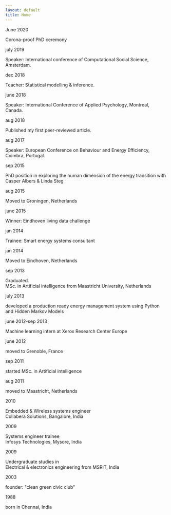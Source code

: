 ```yaml
---
layout: default
title: Home
---
```



<head>
<link rel="stylesheet" type="text/css" href="/public/css/timeline.css">
</head>
<div class="entries">
  <div class="entry">
    <div class="title big">June 2020</div>
    <div class="body">
      <p>Corona-proof PhD ceremony</p>
    </div>
  </div>
  <div class="entry">
    <div class="title">july 2019</div>
    <div class="body">
      <p>Speaker: International conference of Computational Social Science, Amsterdam.</p>
    </div>
  </div>
  <div class="entry">
    <div class="title">dec 2018</div>
    <div class="body">
      <p>Teacher: Statistical modelling & inference.</p>
    </div>
  </div>
  <div class="entry">
    <div class="title">june 2018</div>
    <div class="body">
      <p>Speaker: International Conference of Applied Psychology, Montreal, Canada.</p>
    </div>
  </div>
  <div class="entry">
    <div class="title">aug 2018</div>
    <div class="body">
      <p>Published my first peer-reviewed article.</p>
    </div>
  </div>
  <div class="entry">
    <div class="title">aug 2017</div>
    <div class="body">
      <p>Speaker: European Conference on Behaviour and Energy Efficiency, Coimbra, Portugal.</p>
    </div>
  </div>
  <div class="entry">
    <div class="title big">sep 2015</div>
    <div class="body">
      <p>PhD position in exploring the human dimension of the energy transition with Casper Albers & Linda Steg</p>
    </div>
  </div>
  <div class="entry">
    <div class="title">aug 2015</div>
    <div class="body">
      <p>Moved to Groningen, Netherlands</p>
    </div>
  </div>
  <div class="entry">
    <div class="title big">june 2015</div>
    <div class="body">
      <p>Winner: Eindhoven living data challenge</p>
    </div>
  </div>
  <div class="entry">
    <div class="title">jan 2014</div>
    <div class="body">
      <p>Trainee: Smart energy systems consultant</p>
    </div>
  </div>
  <div class="entry">
    <div class="title">jan 2014</div>
    <div class="body">
      <p>Moved to Eindhoven, Netherlands</p>
    </div>
  </div>
  <div class="entry">
    <div class="title big">sep 2013</div>
    <div class="body">
      <p>Graduated. <br>MSc. in Artificial intelligence from Maastricht University, Netherlands</p>
    </div>
  </div>
  <div class="entry">
    <div class="title"> july 2013</div>
    <div class="body">
      <p>developed a production ready energy management system using Python and Hidden Markov Models</p>
    </div>
  </div>
  <div class="entry">
    <div class="title">june 2012-sep 2013</div>
    <div class="body">
      <p>Machine learning intern at Xerox Research Center Europe</p>
    </div>
  </div>
  <div class="entry">
    <div class="title">june 2012</div>
    <div class="body">
      <p>moved to Grenoble, France</p>
    </div>
  </div>
  <div class="entry">
    <div class="title big">sep 2011</div>
    <div class="body">
      <p>started MSc. in Artificial intelligence</p>
    </div>
  </div>
  <div class="entry">
    <div class="title">aug 2011</div>
    <div class="body">
      <p>moved to Maastricht, Netherlands</p>
    </div>
  </div>
  <div class="entry">
    <div class="title">2010</div>
    <div class="body">
      <p>Embedded & Wireless systems engineer <br>Collabera Solutions, Bangalore, India</p>
    </div>
  </div>
  <div class="entry">
    <div class="title">2009</div>
    <div class="body">
      <p>Systems engineer trainee<br>Infosys Technologies, Mysore, India</p>
    </div>
  </div>
  <div class="entry">
    <div class="title big">2009</div>
    <div class="body">
      <p>Undergraduate studies in<br>Electrical & electronics engineering from MSRIT, India</p>
    </div>
  </div>
  <div class="entry">
    <div class="title big">2003</div>
    <div class="body">
      <p>founder: "clean green civic club"</p>
    </div>
  </div>
  <div class="entry">
    <div class="title big">1988</div>
    <div class="body">
      <p>born in Chennai, India</p>
    </div>
  </div>
</div>
